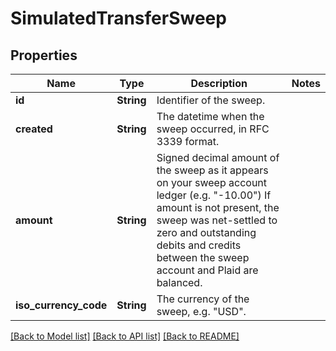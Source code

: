 # SimulatedTransferSweep

## Properties

Name | Type | Description | Notes
------------ | ------------- | ------------- | -------------
**id** | **String** | Identifier of the sweep. | 
**created** | **String** | The datetime when the sweep occurred, in RFC 3339 format. | 
**amount** | **String** | Signed decimal amount of the sweep as it appears on your sweep account ledger (e.g. \"-10.00\")  If amount is not present, the sweep was net-settled to zero and outstanding debits and credits between the sweep account and Plaid are balanced. | 
**iso_currency_code** | **String** | The currency of the sweep, e.g. \"USD\". | 

[[Back to Model list]](../README.md#documentation-for-models) [[Back to API list]](../README.md#documentation-for-api-endpoints) [[Back to README]](../README.md)


